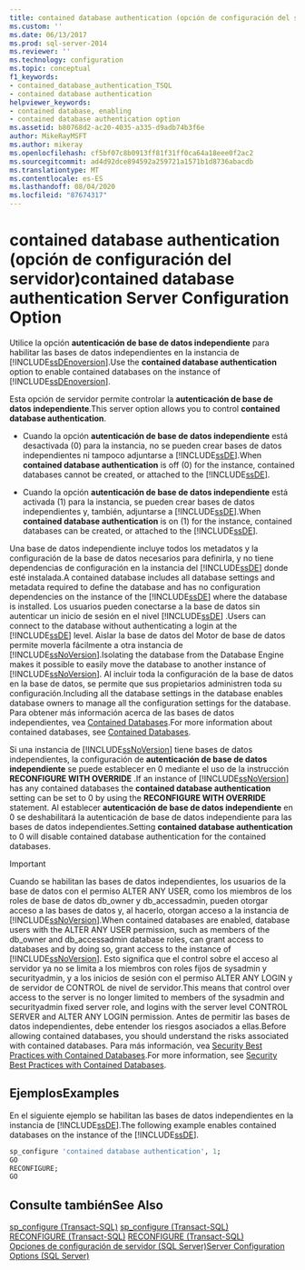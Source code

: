 ```yaml
---
title: contained database authentication (opción de configuración del servidor) | Microsoft Docs
ms.custom: ''
ms.date: 06/13/2017
ms.prod: sql-server-2014
ms.reviewer: ''
ms.technology: configuration
ms.topic: conceptual
f1_keywords:
- contained_database_authentication_TSQL
- contained database authentication
helpviewer_keywords:
- contained database, enabling
- contained database authentication option
ms.assetid: b80768d2-ac20-4035-a335-d9adb74b3f6e
author: MikeRayMSFT
ms.author: mikeray
ms.openlocfilehash: cf5bf07c8b0913ff81f31ff0ca64a18eee0f2ac2
ms.sourcegitcommit: ad4d92dce894592a259721a1571b1d8736abacdb
ms.translationtype: MT
ms.contentlocale: es-ES
ms.lasthandoff: 08/04/2020
ms.locfileid: "87674317"
---
```

# <a name="contained-database-authentication-server-configuration-option"></a><span data-ttu-id="1ddfe-102">contained database authentication (opción de configuración del servidor)</span><span class="sxs-lookup"><span data-stu-id="1ddfe-102">contained database authentication Server Configuration Option</span></span>
  <span data-ttu-id="1ddfe-103">Utilice la opción **autenticación de base de datos independiente** para habilitar las bases de datos independientes en la instancia de [!INCLUDE[ssDEnoversion](../../includes/ssdenoversion-md.md)].</span><span class="sxs-lookup"><span data-stu-id="1ddfe-103">Use the **contained database authentication** option to enable contained databases on the instance of [!INCLUDE[ssDEnoversion](../../includes/ssdenoversion-md.md)].</span></span>  
  
 <span data-ttu-id="1ddfe-104">Esta opción de servidor permite controlar la **autenticación de base de datos independiente**.</span><span class="sxs-lookup"><span data-stu-id="1ddfe-104">This server option allows you to control **contained database authentication**.</span></span>  
  
-   <span data-ttu-id="1ddfe-105">Cuando la opción **autenticación de base de datos independiente** está desactivada (0) para la instancia, no se pueden crear bases de datos independientes ni tampoco adjuntarse a [!INCLUDE[ssDE](../../includes/ssde-md.md)].</span><span class="sxs-lookup"><span data-stu-id="1ddfe-105">When **contained database authentication** is off (0) for the instance, contained databases cannot be created, or attached to the [!INCLUDE[ssDE](../../includes/ssde-md.md)].</span></span>  
  
-   <span data-ttu-id="1ddfe-106">Cuando la opción **autenticación de base de datos independiente** está activada (1) para la instancia, se pueden crear bases de datos independientes y, también, adjuntarse a [!INCLUDE[ssDE](../../includes/ssde-md.md)].</span><span class="sxs-lookup"><span data-stu-id="1ddfe-106">When **contained database authentication** is on (1) for the instance, contained databases can be created, or attached to the [!INCLUDE[ssDE](../../includes/ssde-md.md)].</span></span>  
  
 <span data-ttu-id="1ddfe-107">Una base de datos independiente incluye todos los metadatos y la configuración de la base de datos necesarios para definirla, y no tiene dependencias de configuración en la instancia del [!INCLUDE[ssDE](../../includes/ssde-md.md)] donde esté instalada.</span><span class="sxs-lookup"><span data-stu-id="1ddfe-107">A contained database includes all database settings and metadata required to define the database and has no configuration dependencies on the instance of the [!INCLUDE[ssDE](../../includes/ssde-md.md)] where the database is installed.</span></span> <span data-ttu-id="1ddfe-108">Los usuarios pueden conectarse a la base de datos sin autenticar un inicio de sesión en el nivel [!INCLUDE[ssDE](../../includes/ssde-md.md)] .</span><span class="sxs-lookup"><span data-stu-id="1ddfe-108">Users can connect to the database without authenticating a login at the [!INCLUDE[ssDE](../../includes/ssde-md.md)] level.</span></span> <span data-ttu-id="1ddfe-109">Aislar la base de datos del Motor de base de datos permite moverla fácilmente a otra instancia de [!INCLUDE[ssNoVersion](../../includes/ssnoversion-md.md)].</span><span class="sxs-lookup"><span data-stu-id="1ddfe-109">Isolating the database from the Database Engine makes it possible to easily move the database to another instance of [!INCLUDE[ssNoVersion](../../includes/ssnoversion-md.md)].</span></span> <span data-ttu-id="1ddfe-110">Al incluir toda la configuración de la base de datos en la base de datos, se permite que sus propietarios administren toda su configuración.</span><span class="sxs-lookup"><span data-stu-id="1ddfe-110">Including all the database settings in the database enables database owners to manage all the configuration settings for the database.</span></span> <span data-ttu-id="1ddfe-111">Para obtener más información acerca de las bases de datos independientes, vea [Contained Databases](../../relational-databases/databases/contained-databases.md).</span><span class="sxs-lookup"><span data-stu-id="1ddfe-111">For more information about contained databases, see [Contained Databases](../../relational-databases/databases/contained-databases.md).</span></span>  
  
 <span data-ttu-id="1ddfe-112">Si una instancia de [!INCLUDE[ssNoVersion](../../includes/ssnoversion-md.md)] tiene bases de datos independientes, la configuración de **autenticación de base de datos independiente** se puede establecer en 0 mediante el uso de la instrucción **RECONFIGURE WITH OVERRIDE** .</span><span class="sxs-lookup"><span data-stu-id="1ddfe-112">If an instance of [!INCLUDE[ssNoVersion](../../includes/ssnoversion-md.md)] has any contained databases the **contained database authentication** setting can be set to 0 by using the **RECONFIGURE WITH OVERRIDE** statement.</span></span> <span data-ttu-id="1ddfe-113">Al establecer **autenticación de base de datos independiente** en 0 se deshabilitará la autenticación de base de datos independiente para las bases de datos independientes.</span><span class="sxs-lookup"><span data-stu-id="1ddfe-113">Setting **contained database authentication** to 0 will disable contained database authentication for the contained databases.</span></span>  
  
> [!IMPORTANT]  
>  <span data-ttu-id="1ddfe-114">Cuando se habilitan las bases de datos independientes, los usuarios de la base de datos con el permiso ALTER ANY USER, como los miembros de los roles de base de datos db_owner y db_accessadmin, pueden otorgar acceso a las bases de datos y, al hacerlo, otorgan acceso a la instancia de [!INCLUDE[ssNoVersion](../../includes/ssnoversion-md.md)].</span><span class="sxs-lookup"><span data-stu-id="1ddfe-114">When contained databases are enabled, database users with the ALTER ANY USER permission, such as members of the db_owner and db_accessadmin database roles, can grant access to databases and by doing so, grant access to the instance of [!INCLUDE[ssNoVersion](../../includes/ssnoversion-md.md)].</span></span> <span data-ttu-id="1ddfe-115">Esto significa que el control sobre el acceso al servidor ya no se limita a los miembros con roles fijos de sysadmin y securityadmin, y a los inicios de sesión con el permiso ALTER ANY LOGIN y de servidor de CONTROL de nivel de servidor.</span><span class="sxs-lookup"><span data-stu-id="1ddfe-115">This means that control over access to the server is no longer limited to members of the sysadmin and securityadmin fixed server role, and logins with the server level CONTROL SERVER and ALTER ANY LOGIN permission.</span></span> <span data-ttu-id="1ddfe-116">Antes de permitir las bases de datos independientes, debe entender los riesgos asociados a ellas.</span><span class="sxs-lookup"><span data-stu-id="1ddfe-116">Before allowing contained databases, you should understand the risks associated with contained databases.</span></span> <span data-ttu-id="1ddfe-117">Para más información, vea [Security Best Practices with Contained Databases](../../relational-databases/databases/security-best-practices-with-contained-databases.md).</span><span class="sxs-lookup"><span data-stu-id="1ddfe-117">For more information, see [Security Best Practices with Contained Databases](../../relational-databases/databases/security-best-practices-with-contained-databases.md).</span></span>  
  
## <a name="examples"></a><span data-ttu-id="1ddfe-118">Ejemplos</span><span class="sxs-lookup"><span data-stu-id="1ddfe-118">Examples</span></span>  
 <span data-ttu-id="1ddfe-119">En el siguiente ejemplo se habilitan las bases de datos independientes en la instancia de [!INCLUDE[ssDE](../../includes/ssde-md.md)].</span><span class="sxs-lookup"><span data-stu-id="1ddfe-119">The following example enables contained databases on the instance of the [!INCLUDE[ssDE](../../includes/ssde-md.md)].</span></span>  
  
```sql  
sp_configure 'contained database authentication', 1;  
GO  
RECONFIGURE;  
GO  
```  
  
## <a name="see-also"></a><span data-ttu-id="1ddfe-120">Consulte también</span><span class="sxs-lookup"><span data-stu-id="1ddfe-120">See Also</span></span>  
 <span data-ttu-id="1ddfe-121">[sp_configure &#40;Transact-SQL&#41;](/sql/relational-databases/system-stored-procedures/sp-configure-transact-sql) </span><span class="sxs-lookup"><span data-stu-id="1ddfe-121">[sp_configure &#40;Transact-SQL&#41;](/sql/relational-databases/system-stored-procedures/sp-configure-transact-sql) </span></span>  
 <span data-ttu-id="1ddfe-122">[RECONFIGURE &#40;Transact-SQL&#41;](/sql/t-sql/language-elements/reconfigure-transact-sql) </span><span class="sxs-lookup"><span data-stu-id="1ddfe-122">[RECONFIGURE &#40;Transact-SQL&#41;](/sql/t-sql/language-elements/reconfigure-transact-sql) </span></span>  
 [<span data-ttu-id="1ddfe-123">Opciones de configuración de servidor &#40;SQL Server&#41;</span><span class="sxs-lookup"><span data-stu-id="1ddfe-123">Server Configuration Options &#40;SQL Server&#41;</span></span>](server-configuration-options-sql-server.md)  
  
  
